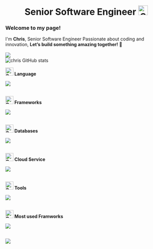 <div align="center">
  <h1>
    Senior Software Engineer <img src="https://raw.githubusercontent.com/Tarikul-Islam-Anik/Animated-Fluent-Emojis/master/Emojis/Smilies/Smiling%20Face%20with%20Sunglasses.png" 
         alt="Smiling Face with Sunglasses" width="30" height="30" /> 
  </h1>
</div>
<h3>Welcome to my page! </h3> 
I'm <strong>Chris</strong>, Senior Software Engineer Passionate about coding and innovation, <strong>Let’s build something amazing together!</strong> 🚀
<br><br>
<a href="https://visitcount.itsvg.in">
  <img src="https://visitcount.itsvg.in/api?id=chris-c-dev&label=Profile%20Views&color=0&icon=0&pretty=false" />
</a>
<br>
<img src="https://github-readme-stats.vercel.app/api?username=chris-c-dev&theme=dark&show_icons=true" 
     alt="chris GitHub stats">


<strong><img src="https://raw.githubusercontent.com/Tarikul-Islam-Anik/Animated-Fluent-Emojis/master/Emojis/Hand%20gestures/Backhand%20Index%20Pointing%20Down%20Light%20Skin%20Tone.png" alt="Backhand Index Pointing Down Light Skin Tone" width="25" height="25" /> Language</strong><br>
<p align="left">
  <a href="https://skillicons.dev">
    <img src="https://skillicons.dev/icons?i=react,python,javascript,typescript,html,css,nodejs" />
  </a>
</p>
<br>
<strong><img src="https://raw.githubusercontent.com/Tarikul-Islam-Anik/Animated-Fluent-Emojis/master/Emojis/Hand%20gestures/Backhand%20Index%20Pointing%20Down%20Light%20Skin%20Tone.png" alt="Backhand Index Pointing Down Light Skin Tone" width="25" height="25" /> Frameworks</strong><br>
<p align="left">
  <a href="https://skillicons.dev">
    <img src="https://skillicons.dev/icons?i=django,flask,react,expressjs,nestjs,nextjs,bootstrap,tailwind,fastapi,angular" />
  </a>
</p>
<br>
<strong><img src="https://raw.githubusercontent.com/Tarikul-Islam-Anik/Animated-Fluent-Emojis/master/Emojis/Hand%20gestures/Backhand%20Index%20Pointing%20Down%20Light%20Skin%20Tone.png" alt="Backhand Index Pointing Down Light Skin Tone" width="25" height="25" /> Databases</strong><br>
<p align="left">
  <a href="https://skillicons.dev">
    <img src="https://skillicons.dev/icons?i=mysql,postgres,mongodb,redis,firebase" />
  </a>
</p>
<br>
<strong><img src="https://raw.githubusercontent.com/Tarikul-Islam-Anik/Animated-Fluent-Emojis/master/Emojis/Hand%20gestures/Backhand%20Index%20Pointing%20Down%20Light%20Skin%20Tone.png" alt="Backhand Index Pointing Down Light Skin Tone" width="25" height="25" /> Cloud Service</strong><br>
<p align="left">
  <a href="https://skillicons.dev">
    <img src="https://skillicons.dev/icons?i=aws,gcp,azure" />
  </a>
</p>
<br>
<strong><img src="https://raw.githubusercontent.com/Tarikul-Islam-Anik/Animated-Fluent-Emojis/master/Emojis/Hand%20gestures/Backhand%20Index%20Pointing%20Down%20Light%20Skin%20Tone.png" alt="Backhand Index Pointing Down Light Skin Tone" width="25" height="25" /> Tools</strong><br>
<p align="left">
  <a href="https://skillicons.dev">
    <img src="https://skillicons.dev/icons?i=git,github,gitlab,docker,kubernetes,postman,npm,vim" />
  </a>
</p>
<br>
<strong><img src="https://raw.githubusercontent.com/Tarikul-Islam-Anik/Animated-Fluent-Emojis/master/Emojis/Hand%20gestures/Backhand%20Index%20Pointing%20Down%20Light%20Skin%20Tone.png" alt="Backhand Index Pointing Down Light Skin Tone" width="25" height="25" /> Most used Framworks</strong><br>
<p align="left">
  <a href="https://skillicons.dev">
    <img src="https://skillicons.dev/icons?i=react,flask,django,next,nest,fastapi" />
  </a>
</p>
<br>
<img src="https://camo.githubusercontent.com/5d14fbc6ba7c1c48ab354d37f34e012b55dbe30ed9e63694794e8bdc2cf27f4b/68747470733a2f2f6769746875622d70726f66696c652d74726f7068792e76657263656c2e6170702f3f757365726e616d653d616c706861626f73733131303426636f6c756d6e3d38267468656d653d6f6e656461726b">

